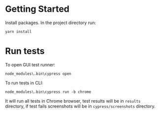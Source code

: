 # Getting Started
Install packages. In the project directory run:

`yarn install`

# Run tests
To open GUI test runner:

`node_modules\.bin\cypress open`

To run tests in CLI:

`node_modules\.bin\cypress run -b chrome`

It will run all tests in Chrome browser, test results will be in `results` directory,
if test fails screenshots will be in `cypress/screenshots` directory.